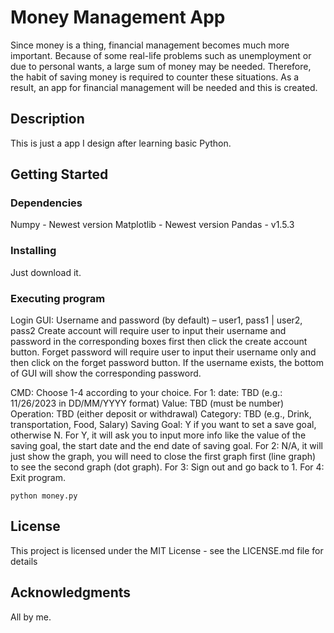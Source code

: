 # Money Management App
Since money is a thing, financial management becomes much more important. Because of some real-life problems such as unemployment or due to personal wants, a large sum of money may be needed. Therefore, the habit of saving money is required to counter these situations. As a result, an app for financial management will be needed and this is created.

## Description

This is just a app I design after learning basic Python.

## Getting Started

### Dependencies

Numpy - Newest version
Matplotlib - Newest version
Pandas - v1.5.3

### Installing

Just download it.

### Executing program

Login GUI: 
Username and password (by default) – user1, pass1 | user2, pass2
Create account will require user to input their username and password in the corresponding boxes first then click the create account button.
Forget password will require user to input their username only and then click on the forget password button. If the username exists, the bottom of GUI will show the corresponding password.

CMD:
Choose 1-4 according to your choice.
For 1: date: TBD (e.g.: 11/26/2023 in DD/MM/YYYY format)
	Value: TBD (must be number)
	Operation: TBD (either deposit or withdrawal)
	Category: TBD (e.g., Drink, transportation, Food, Salary)
	Saving Goal: Y if you want to set a save goal, otherwise N.
For Y, it will ask you to input more info like the value of the saving goal, the start date and the end date of saving goal.
For 2: N/A, it will just show the graph, you will need to close the first graph first (line graph) 	to see the second graph (dot graph).
For 3: Sign out and go back to 1.
For 4: Exit program.

```
python money.py
```

## License

This project is licensed under the MIT License - see the LICENSE.md file for details

## Acknowledgments

All by me.
